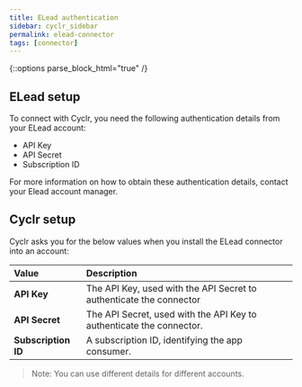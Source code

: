 ```yaml
---
title: ELead authentication
sidebar: cyclr_sidebar
permalink: elead-connector
tags: [connector]
---
```

{::options parse_block_html="true" /}
<section class="card">

## ELead setup

To connect with Cyclr, you need the following authentication details from your ELead account:
* API Key
* API Secret
* Subscription ID

For more information on how to obtain these authentication details, contact your Elead account manager.

<section class="card">
</section>

## Cyclr setup

Cyclr asks you for the below values when you install the ELead connector into an account:

| Value               | Description                                                  |
| :------------------ | :----------------------------------------------------------- |
| **API Key**            | The API Key, used with the API Secret to authenticate the connector|
| **API Secret**            | The API Secret, used with the API Key to authenticate the connector.|
| **Subscription ID**        | A subscription ID, identifying the app consumer.       |

> Note: You can use different details for different accounts.
</section>
